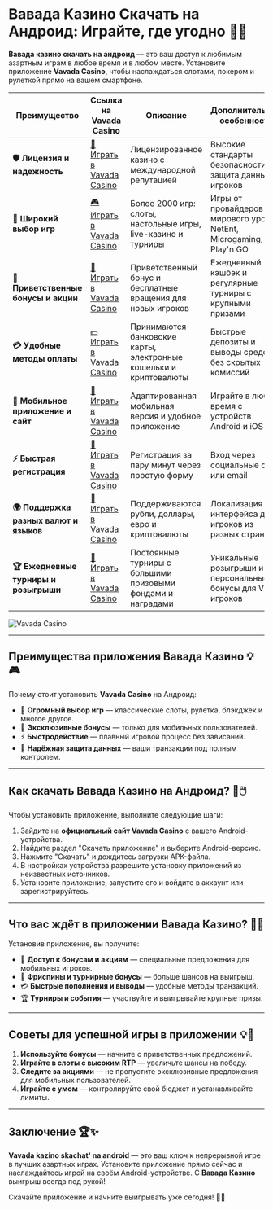# Вавада Казино Скачать на Андроид: Играйте, где угодно 🎰📱

**Вавада казино скачать на андроид** — это ваш доступ к любимым азартным играм в любое время и в любом месте. Установите приложение **Vavada Casino**, чтобы наслаждаться слотами, покером и рулеткой прямо на вашем смартфоне.

| **Преимущество**                      | **Ссылка на Vavada Casino**                | **Описание**                                       | **Дополнительные особенности**                     |
|----------------------------------------|--------------------------------------------|--------------------------------------------------|--------------------------------------------------|
| **🛡️ Лицензия и надежность**           | [🔗 Играть в Vavada Casino](https://vavadapartner.pro/?promo=ea5c9275-6854-4505-94fc-95ab18221945-linkb2) | Лицензированное казино с международной репутацией | Высокие стандарты безопасности и защита данных игроков |
| **🎰 Широкий выбор игр**               | [🎮 Играть в Vavada Casino](https://vavadapartner.pro/?promo=ea5c9275-6854-4505-94fc-95ab18221945-linkb2) | Более 2000 игр: слоты, настольные игры, live-казино и турниры | Игры от провайдеров мирового уровня: NetEnt, Microgaming, Play'n GO |
| **🎁 Приветственные бонусы и акции**   | [🎉 Играть в Vavada Casino](https://vavadapartner.pro/?promo=ea5c9275-6854-4505-94fc-95ab18221945-linkb2) | Приветственный бонус и бесплатные вращения для новых игроков | Ежедневный кэшбэк и регулярные турниры с крупными призами |
| **💳 Удобные методы оплаты**           | [💵 Играть в Vavada Casino](https://vavadapartner.pro/?promo=ea5c9275-6854-4505-94fc-95ab18221945-linkb2) | Принимаются банковские карты, электронные кошельки и криптовалюты | Быстрые депозиты и выводы средств без скрытых комиссий |
| **📱 Мобильное приложение и сайт**     | [📲 Играть в Vavada Casino](https://vavadapartner.pro/?promo=ea5c9275-6854-4505-94fc-95ab18221945-linkb2) | Адаптированная мобильная версия и удобное приложение | Играйте в любое время с устройств Android и iOS |
| **⚡ Быстрая регистрация**             | [🔑 Играть в Vavada Casino](https://vavadapartner.pro/?promo=ea5c9275-6854-4505-94fc-95ab18221945-linkb2) | Регистрация за пару минут через простую форму | Вход через социальные сети или email |
| **🌍 Поддержка разных валют и языков** | [💱 Играть в Vavada Casino](https://vavadapartner.pro/?promo=ea5c9275-6854-4505-94fc-95ab18221945-linkb2) | Поддерживаются рубли, доллары, евро и криптовалюты | Локализация интерфейса для игроков из разных стран |
| **🏆 Ежедневные турниры и розыгрыши**  | [🥇 Играть в Vavada Casino](https://vavadapartner.pro/?promo=ea5c9275-6854-4505-94fc-95ab18221945-linkb2) | Постоянные турниры с большими призовыми фондами и наградами | Уникальные розыгрыши и персональные бонусы для VIP-игроков |

![Vavada Casino](https://i.ytimg.com/vi/W__ynwwMXXw/maxresdefault.jpg)

---

## Преимущества приложения Вавада Казино 💡🎮

Почему стоит установить **Vavada Casino** на Андроид:

- 🎰 **Огромный выбор игр** — классические слоты, рулетка, блэкджек и многое другое.
- 🎁 **Эксклюзивные бонусы** — только для мобильных пользователей.
- ⚡ **Быстродействие** — плавный игровой процесс без зависаний.
- 🔐 **Надёжная защита данных** — ваши транзакции под полным контролем.

---

## Как скачать Вавада Казино на Андроид? 🚀🖱️

Чтобы установить приложение, выполните следующие шаги:

1. Зайдите на **официальный сайт Vavada Casino** с вашего Android-устройства.
2. Найдите раздел "Скачать приложение" и выберите Android-версию.
3. Нажмите "Скачать" и дождитесь загрузки APK-файла.
4. В настройках устройства разрешите установку приложений из неизвестных источников.
5. Установите приложение, запустите его и войдите в аккаунт или зарегистрируйтесь.

---

## Что вас ждёт в приложении Вавада Казино? 🌟📱

Установив приложение, вы получите:

- 🎲 **Доступ к бонусам и акциям** — специальные предложения для мобильных игроков.
- 🎰 **Фриспины и турнирные бонусы** — больше шансов на выигрыш.
- 💳 **Быстрые пополнения и выводы** — удобные методы транзакций.
- 🏆 **Турниры и события** — участвуйте и выигрывайте крупные призы.

---

## Советы для успешной игры в приложении 💡🎯

1. **Используйте бонусы** — начните с приветственных предложений.
2. **Играйте в слоты с высоким RTP** — увеличьте шансы на победу.
3. **Следите за акциями** — не пропустите эксклюзивные предложения для мобильных пользователей.
4. **Играйте с умом** — контролируйте свой бюджет и устанавливайте лимиты.

---

## Заключение 🏆✨

**Vavada kazino skachat' na android** — это ваш ключ к непрерывной игре в лучших азартных играх. Установите приложение прямо сейчас и наслаждайтесь игрой на своём Android-устройстве. С **Вавада Казино** выигрыш всегда под рукой!

Скачайте приложение и начните выигрывать уже сегодня! 🎰📱
